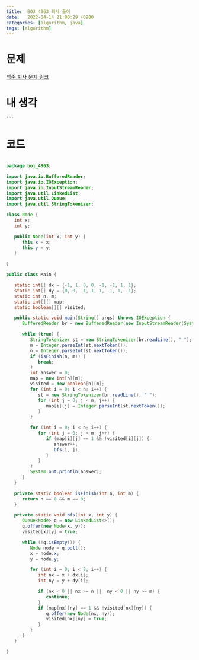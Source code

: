 ```yaml
---
title:  BOJ_4963 퇴사 풀이
date:   2022-04-14 21:00:29 +0900
categories: [algorithm, java]
tags: [algorithm]
---
```


# 문제
[백준 퇴사 문제 링크](https://www.acmicpc.net/problem/4963)
# 내 생각

    ```

# 코드
```java

package boj_4963;

import java.io.BufferedReader;
import java.io.IOException;
import java.io.InputStreamReader;
import java.util.LinkedList;
import java.util.Queue;
import java.util.StringTokenizer;

class Node {
   int x;
   int y;

   public Node(int x, int y) {
      this.x = x;
      this.y = y;
   }

}

public class Main {

   static int[] dx = {-1, 1, 0, 0, -1, -1, 1, 1};
   static int[] dy = {0, 0, -1, 1, 1, -1, 1, -1};
   static int n, m;
   static int[][] map;
   static boolean[][] visited;

   public static void main(String[] args) throws IOException {
      BufferedReader br = new BufferedReader(new InputStreamReader(System.in));

      while (true) {
         StringTokenizer st = new StringTokenizer(br.readLine(), " ");
         m = Integer.parseInt(st.nextToken());
         n = Integer.parseInt(st.nextToken());
         if (isFinish(n, m)) {
            break;
         }
         int answer = 0;
         map = new int[n][m];
         visited = new boolean[n][m];
         for (int i = 0; i < n; i++) {
            st = new StringTokenizer(br.readLine(), " ");
            for (int j = 0; j < m; j++) {
               map[i][j] = Integer.parseInt(st.nextToken());
            }
         }

         for (int i = 0; i < n; i++) {
            for (int j = 0; j < m; j++) {
               if (map[i][j] == 1 && !visited[i][j]) {
                  answer++;
                  bfs(i, j);
               }
            }
         }
         System.out.println(answer);
      }
   }

   private static boolean isFinish(int n, int m) {
      return n == 0 && m == 0;
   }

   private static void bfs(int x, int y) {
      Queue<Node> q = new LinkedList<>();
      q.offer(new Node(x, y));
      visited[x][y] = true;

      while (!q.isEmpty()) {
         Node node = q.poll();
         x = node.x;
         y = node.y;

         for (int i = 0; i < 8; i++) {
            int nx = x + dx[i];
            int ny = y + dy[i];

            if (nx < 0 || nx >= n ||  ny < 0 || ny >= m) {
               continue;
            }
            if (map[nx][ny] == 1 && !visited[nx][ny]) {
               q.offer(new Node(nx, ny));
               visited[nx][ny] = true;
            }
         }
      }
   }

}



```


